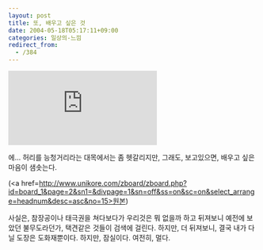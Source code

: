 ```yaml
---
layout: post
title: 또, 배우고 싶은 것
date: 2004-05-18T05:17:11+09:00
categories: 일상의-느낌
redirect_from:
  - /384
---
```


<embed src=http://www.taekkyonkorea.com/data/pds/2001/tk200106182.asf autostart=false>

에... 허리를 능청거리라는 대목에서는 좀 헷갈리지만, 그래도, 보고있으면, 배우고 싶은 마음이 샘솟는다.

(<a href=http://www.unikore.com/zboard/zboard.php?id=board_1&page=2&sn1=&divpage=1&sn=off&ss=on&sc=on&select_arrange=headnum&desc=asc&no=15>원본</a>)

사실은, 참장공이나 태극권을 쳐다보다가 우리것은 뭐 없을까 하고 뒤져보니 예전에 보았던 불무도라던가, 택견같은 것들이 검색에 걸린다. 하지만, 더 뒤져보니, 결국 내가 다닐 도장은 도화재뿐이다. 하지만, 잠실이다. 여전히, 멀다.
